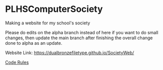 # PLHSComputerSociety
Making a website for my school's society

Please do edits on the alpha branch instead of here if you want to do small changes, then update the main branch after finishing the overall change done to alpha as an update.

Website Link:
  https://dualbronzefiletype.github.io/SocietyWeb/

[Code Rules](about:blank)
